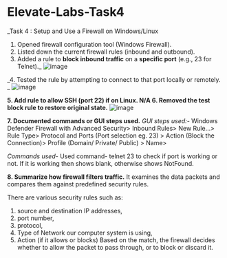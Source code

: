 # Elevate-Labs-Task4

_Task 4 : Setup and Use a Firewall on Windows/Linux

1. Opened firewall configuration tool (Windows Firewall).
2. Listed down the current firewall rules (inbound and outbound).
3. Added a rule to **block inbound traffic** on a **specific port** (e.g., 23 for Telnet)._
![image](https://github.com/user-attachments/assets/4942caa3-4770-459d-a34d-c0b85fcbb7f3)

_4. Tested the rule by attempting to connect to that port locally or remotely.
_ ![image](https://github.com/user-attachments/assets/2913758c-b31b-40d3-b0fd-4c9735378fe8)

**5. Add rule to allow SSH (port 22) if on Linux. N/A
6. Removed the test block rule to restore original state.**
![image](https://github.com/user-attachments/assets/f45da8a7-238a-49d0-aca8-4966b1301dfc)

**7. Documented commands or GUI steps used.**
_GUI steps used:-_
Windows Defender Firewall with Advanced Security> Inbound Rules> New Rule…> Rule Type> Protocol and Ports (Port selection eg. 23) > Action (Block the Connection)> Profile (Domain/ Private/ Public) > Name> 

_Commands used-_
 Used command- telnet <ip address> 23 to check if port is working or not.
If it is working then shows blank, otherwise shows NotFound.

**8. Summarize how firewall filters traffic.**
It examines the data packets and compares them against predefined security rules.

There are various security rules such as:
1. source and destination IP addresses,
2. port number,
3. protocol,
4. Type of Network our computer system is using,
5. Action (if it allows or blocks)
Based on the match, the firewall decides whether to allow the packet to pass through, or to block or discard it. 

